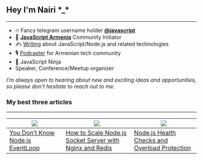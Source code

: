 ## Hey I'm Nairi \*_*
---

- 🔥 Fancy telegram username holder [**@javascript**](https://t.me/javascript)
- 💛 [**JavaScript Armenia**](https://www.facebook.com/javascriptarmenia) Community Initiator
- ✍️ [Writing](https://nairihar.medium.com/) about JavaScript/Node.js and related technologies
- 🎙 ️[Podcaster](https://www.youtube.com/nairihar) for Armenian tech community
- 🥷 JavaScript Ninja
- Speaker, Conference/Meetup organizer

*I'm always open to hearing about new and exciting ideas and opportunities, so please don't hesitate to reach out to me.*

### My best three articles
---

| ![](https://miro.medium.com/v2/resize:fit:1500/1*z2Jku5Y9CjvW6NGHz3tj7g.jpeg)  | ![](https://miro.medium.com/v2/resize:fit:1700/1*2XPP7bJwIbjcvJ1OBdBCGQ.png)  | ![](https://miro.medium.com/v2/resize:fit:1580/1*nWj4Nwu3pGZng7urLO9cXw.png) |   
|---|---|---|
|[You Don’t Know Node.js EventLoop](https://blog.bitsrc.io/you-dont-know-node-js-eventloop-8ee16831767)| [How to Scale Node.js Socket Server with Nginx and Redis](https://blog.bitsrc.io/how-to-scale-node-js-socket-server-with-nginx-and-redis-b02e23b3423c)  | [Node.js Health Checks and Overload Protection](https://blog.bitsrc.io/nodejs-health-checks-and-overload-protection-368a132a725e)  |   
